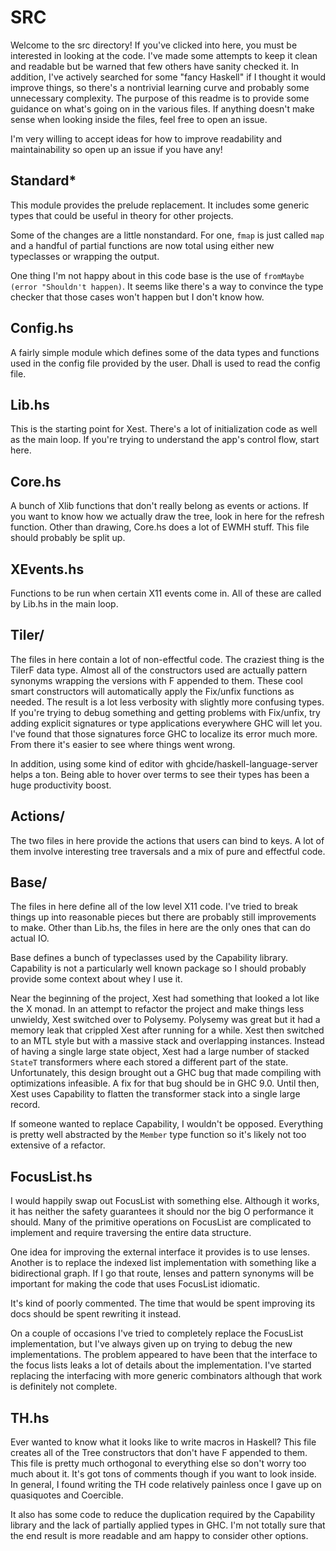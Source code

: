 # SRC

Welcome to the src directory! If you've clicked into here, you must be
interested in looking at the code. I've made some attempts to keep it clean and
readable but be warned that few others have sanity checked it. In addition, I've
actively searched for some "fancy Haskell" if I thought it would improve things,
so there's a nontrivial learning curve and probably some unnecessary complexity.
The purpose of this readme is to provide some guidance on what's going on in the
various files. If anything doesn't make sense when looking inside the files,
feel free to open an issue.

I'm very willing to accept ideas for how to improve readability and
maintainability so open up an issue if you have any!

## Standard*

This module provides the prelude replacement. It includes some generic types
that could be useful in theory for other projects.

Some of the changes are a little nonstandard. For one, `fmap` is just called
`map` and a handful of partial functions are now total using either new
typeclasses or wrapping the output.

One thing I'm not happy about in this code base is the use of
`fromMaybe (error "Shouldn't happen)`. It seems like there's a way to convince
the type checker that those cases won't happen but I don't know how.

## Config.hs

A fairly simple module which defines some of the data types and functions used
in the config file provided by the user. Dhall is used to read the config file.

## Lib.hs

This is the starting point for Xest. There's a lot of initialization code as
well as the main loop. If you're trying to understand the app's control flow,
start here.

## Core.hs

A bunch of Xlib functions that don't really belong as events or actions. If you
want to know how we actually draw the tree, look in here for the refresh
function. Other than drawing, Core.hs does a lot of EWMH stuff. This file should
probably be split up.

## XEvents.hs

Functions to be run when certain X11 events come in. All of these are called by
Lib.hs in the main loop.

## Tiler/

The files in here contain a lot of non-effectful code. The craziest thing is the
TilerF data type. Almost all of the constructors used are actually pattern
synonyms wrapping the versions with F appended to them. These cool smart
constructors will automatically apply the Fix/unfix functions as needed. The
result is a lot less verbosity with slightly more confusing types. If you're
trying to debug something and getting problems with Fix/unfix, try adding
explicit signatures or type applications everywhere GHC will let you. I've found
that those signatures force GHC to localize its error much more. From there it's
easier to see where things went wrong.

In addition, using some kind of editor with ghcide/haskell-language-server
helps a ton. Being able to hover over terms to see their types has been a huge
productivity boost.

## Actions/

The two files in here provide the actions that users can bind to keys. A lot of
them involve interesting tree traversals and a mix of pure and effectful code.

## Base/

The files in here define all of the low level X11 code. I've tried to break
things up into reasonable pieces but there are probably still improvements to
make. Other than Lib.hs, the files in here are the only ones that can do actual
IO.

Base defines a bunch of typeclasses used by the Capability library. Capability
is not a particularly well known package so I should probably provide some context
about whey I use it.

Near the beginning of the project, Xest had something that looked a lot like the
X monad. In an attempt to refactor the project and make things less unwieldy,
Xest switched over to Polysemy. Polysemy was great but it had a memory leak that
crippled Xest after running for a while. Xest then switched to an MTL
style but with a massive stack and overlapping instances. Instead of having a
single large state object, Xest had a large number of stacked `StateT`
transformers where each stored a different part of the state. Unfortunately,
this design brought out a GHC bug that made compiling with optimizations
infeasible. A fix for that bug should be in GHC 9.0. Until then, Xest uses
Capability to flatten the transformer stack into a single large record.

If someone wanted to replace Capability, I wouldn't be opposed. Everything is
pretty well abstracted by the `Member` type function so it's likely not too
extensive of a refactor.



## FocusList.hs

I would happily swap out FocusList with something else. Although it works, it
has neither the safety guarantees it should nor the big O performance it should.
Many of the primitive operations on FocusList are complicated to implement and
require traversing the entire data structure.

One idea for improving the external interface it provides is to use lenses.
Another is to replace the indexed list implementation with something like a
bidirectional graph. If I go that route, lenses and pattern synonyms will be
important for making the code that uses FocusList idiomatic.

It's kind of poorly commented. The time that would be spent improving its docs
should be spent rewriting it instead.

On a couple of occasions I've tried to completely replace the FocusList
implementation, but I've always given up on trying to debug the new
implementations. The problem appeared to have been that the interface to the
focus lists leaks a lot of details about the implementation. I've started
replacing the interfacing with more generic combinators although that work is
definitely not complete.

## TH.hs

Ever wanted to know what it looks like to write macros in Haskell? This file
creates all of the Tree constructors that don't have F appended to them. This
file is pretty much orthogonal to everything else so don't worry too much about
it. It's got tons of comments though if you want to look inside. In general, I
found writing the TH code relatively painless once I gave up on quasiquotes and
Coercible.

It also has some code to reduce the duplication required by the Capability
library and the lack of partially applied types in GHC. I'm not totally sure
that the end result is more readable and am happy to consider other options.
